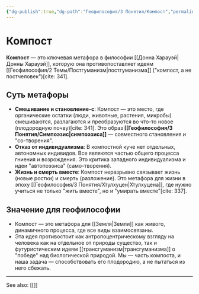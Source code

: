 ```yaml
---
{"dg-publish":true,"dg-path":"Геофилософия/3 Понятия/Компост","permalink":"/geofilosofiya/3-ponyatiya/kompost/"}
---
```



# Компост

**Компост** — это ключевая метафора в философии [[Донна Харауэй\|Донны Харауэй]], которую она противопоставляет идеям [[Геофилософия/2 Темы/Постгуманизм\|постгуманизма]] ("компост, а не постчеловек")[cite: 341].

## Суть метафоры
- **Смешивание и становление-с**: Компост — это место, где органические остатки (люди, животные, растения, микробы) смешиваются, разлагаются и преобразуются во что-то новое (плодородную почву)[cite: 341]. Это образ **[[Геофилософия/3 Понятия/Симпоэзис\|симпоэзиса]]** — совместного становления и "со-творения".
- **Отказ от индивидуализма**: В компостной куче нет отдельных, автономных индивидов. Все являются частью общего процесса гниения и возрождения. Это критика западного индивидуализма и идеи "автопоэзиса" (само-творения).
- **Жизнь и смерть вместе**: Компост неразрывно связывает жизнь (новые ростки) и смерть (разложение). Это метафора для жизни в эпоху [[Геофилософия/3 Понятия/Хтулхуцен\|Хтулхуцена]], где нужно учиться не только "жить вместе", но и "умирать вместе"[cite: 337].

## Значение для геофилософии
- Компост — это метафора для [[Земля\|Земли]] как живого, динамичного процесса, где все виды взаимосвязаны.
- Эта идея противостоит как антропоцентрическому взгляду на человека как на отдельное от природы существо, так и футуристическим идеям [[трансгуманизм\|трансгуманизма]] о "победе" над биологической природой. Мы — часть компоста, и наша задача — способствовать его плодородию, а не пытаться из него сбежать.





---
See also:
[[]]
